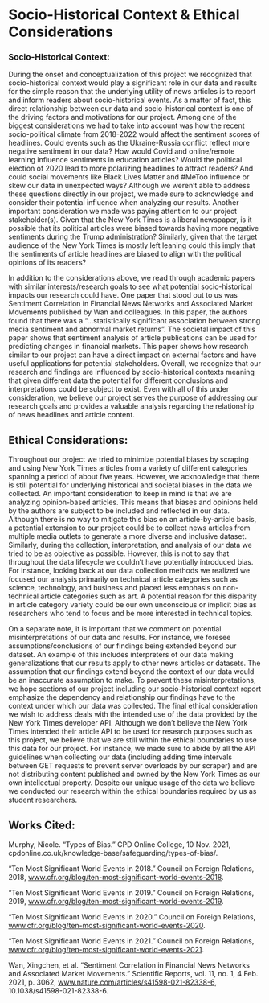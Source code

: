 # Socio-Historical Context & Ethical Considerations

### Socio-Historical Context:
During the onset and conceptualization of this project we recognized that socio-historical context would play a significant role in our data and results for the simple reason that the underlying utility of news articles is to report and inform readers about socio-historical events. As a matter of fact, this direct relationship between our data and socio-historical context is one of the driving factors and motivations for our project. Among one of the biggest considerations we had to take into account was how the recent socio-political climate from 2018-2022 would affect the sentiment scores of headlines. Could events such as the Ukraine-Russia conflict reflect more negative sentiment in our data? How would Covid and online/remote learning influence sentiments in education articles? Would the political election of 2020 lead to more polarizing headlines to attract readers? And could social movements like Black Lives Matter and #MeToo influence or skew our data in unexpected ways? Although we weren’t able to address these questions directly in our project, we made sure to acknowledge and consider their potential influence when analyzing our results. Another important consideration we made was paying attention to our project stakeholder(s). Given that the New York Times is a liberal newspaper, is it possible that its political articles were biased towards having more negative sentiments during the Trump administration? Similarly, given that the target audience of the New York Times is mostly left leaning could this imply that the sentiments of article headlines are biased to align with the political opinions of its readers? 
 
In addition to the considerations above, we read through academic papers with similar interests/research goals to see what potential socio-historical impacts our research could have. One paper that stood out to us was Sentiment Correlation in Financial News Networks and Associated Market Movements published by Wan and colleagues. In this paper, the authors found that there was a “…statistically significant association between strong media sentiment and abnormal market returns”. The societal impact of this paper shows that sentiment analysis of article publications can be used for predicting changes in financial markets. This paper shows how research similar to our project can have a direct impact on external factors and have useful applications for potential stakeholders. Overall, we recognize that our research and findings are influenced by socio-historical contexts meaning that given different data the potential for different conclusions and interpretations could be subject to exist. Even with all of this under consideration, we believe our project serves the purpose of addressing our research goals and provides a valuable analysis regarding the relationship of news headlines and article content. 


## Ethical Considerations:
Throughout our project we tried to minimize potential biases by scraping and using New York Times articles from a variety of different categories spanning a period of about five years. However, we acknowledge that there is still potential for underlying historical and societal biases in the data we collected. An important consideration to keep in mind is that we are analyzing opinion-based articles. This means that biases and opinions held by the authors are subject to be included and reflected in our data. Although there is no way to mitigate this bias on an article-by-article basis, a potential extension to our project could be to collect news articles from multiple media outlets to generate a more diverse and inclusive dataset. Similarly, during the collection, interpretation, and analysis of our data we tried to be as objective as possible. However, this is not to say that throughout the data lifecycle we couldn’t have potentially introduced bias. For instance, looking back at our data collection methods we realized we focused our analysis primarily on technical article categories such as science, technology, and business and placed less emphasis on non-technical article categories such as art. A potential reason for this disparity in article category variety could be our own unconscious or implicit bias as researchers who tend to focus and be more interested in technical topics.

On a separate note, it is important that we comment on potential misinterpretations of our data and results. For instance, we foresee assumptions/conclusions of our findings being extended beyond our dataset. An example of this includes interpreters of our data making generalizations that our results apply to other news articles or datasets. The assumption that our findings extend beyond the context of our data would be an inaccurate assumption to make. To prevent these misinterpretations, we hope sections of our project including our socio-historical context report emphasize the dependency and relationship our findings have to the context under which our data was collected. The final ethical consideration we wish to address deals with the intended use of the data provided by the New York Times developer API. Although we don’t believe the New York Times intended their article API to be used for research purposes such as this project, we believe that we are still within the ethical boundaries to use this data for our project. For instance, we made sure to abide by all the API guidelines when collecting our data (including adding  time intervals between GET requests to prevent server overloads by our scraper) and are not distributing content published and owned by the New York Times as our own intellectual property. Despite our unique usage of the data we believe we conducted our research within the ethical boundaries required by us as student researchers.


## Works Cited:

Murphy, Nicole. “Types of Bias.” CPD Online College, 10 Nov. 2021, cpdonline.co.uk/knowledge-base/safeguarding/types-of-bias/.

“Ten Most Significant World Events in 2018.” Council on Foreign Relations, 2018, www.cfr.org/blog/ten-most-significant-world-events-2018.

“Ten Most Significant World Events in 2019.” Council on Foreign Relations, 2019, www.cfr.org/blog/ten-most-significant-world-events-2019.

“Ten Most Significant World Events in 2020.” Council on Foreign Relations, www.cfr.org/blog/ten-most-significant-world-events-2020.

“Ten Most Significant World Events in 2021.” Council on Foreign Relations, www.cfr.org/blog/ten-most-significant-world-events-2021.

Wan, Xingchen, et al. “Sentiment Correlation in Financial News Networks and Associated Market Movements.” Scientific Reports, vol. 11, no. 1, 4 Feb. 2021, p. 3062, www.nature.com/articles/s41598-021-82338-6, 10.1038/s41598-021-82338-6.
‌


‌